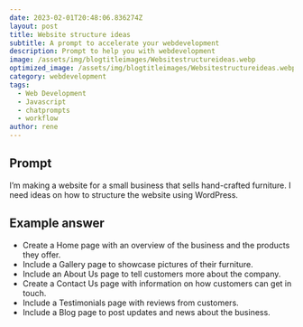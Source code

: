 ```yaml
---
date: 2023-02-01T20:48:06.836274Z
layout: post
title: Website structure ideas
subtitle: A prompt to accelerate your webdevelopment
description: Prompt to help you with webdevelopment 
image: /assets/img/blogtitleimages/Websitestructureideas.webp
optimized_image: /assets/img/blogtitleimages/Websitestructureideas.webp
category: webdevelopment
tags:
  - Web Development
  - Javascript
  - chatprompts
  - workflow
author: rene
---
```


## Prompt

  <div class='promptinnerdivtop'>
    <div class='prompttextdiv'>
    <p>I’m making a website for a small business that sells hand-crafted furniture. I need ideas on how to structure the website using WordPress.</p>
    </div>
  </div>


## Example answer
  <div class='promptinnerdivbottom' >
    <div class='prompttextdiv'>
    <p>

<ul>
  <li>Create a Home page with an overview of the business and the products they offer.</li>
  <li>Include a Gallery page to showcase pictures of their furniture.</li>
  <li>Include an About Us page to tell customers more about the company.</li>
  <li>Create a Contact Us page with information on how customers can get in touch.</li>
  <li>Include a Testimonials page with reviews from customers.</li>
  <li>Include a Blog page to post updates and news about the business.</li>
</ul></p>
    </div>
  </div>
